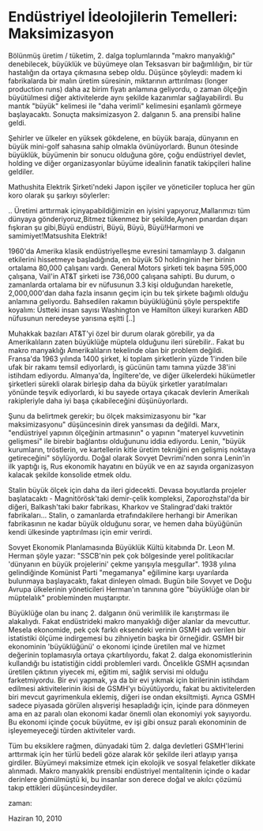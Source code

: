 # Endüstriyel İdeolojilerin Temelleri: Maksimizasyon

Bölünmüş üretim / tüketim, 2. dalga toplumlarında "makro manyaklığı" denebilecek, büyüklük ve büyümeye olan Teksasvarı bir bağımlılığın, bir tür hastalığın da ortaya çıkmasına sebep oldu. Düşünce şöyleydi: madem ki fabrikalarda bir malın üretim süresinin, miktarının arttırılması (longer production runs) daha az birim fiyatı anlamına geliyordu, o zaman ölçeğin büyütülmesi diğer aktivitelerde aynı şekilde kazanımlar sağlayabilirdi. Bu mantık "büyük" kelimesi ile "daha verimli" kelimesini eşanlamlı görmeye başlayacaktı. Sonuçta maksimizasyon 2. dalganın 5. ana prensibi haline geldi.

Şehirler ve ülkeler en yüksek gökdelene, en büyük baraja, dünyanın en büyük mini-golf sahasına sahip olmakla övünüyorlardı. Bunun ötesinde büyüklük, büyümenin bir sonucu olduğuna göre, çoğu endüstriyel devlet, holding ve diğer organizasyonlar büyüme idealinin fanatik takipçileri haline geldiler.

Mathushita Elektrik Şirketi'ndeki Japon işçiler ve yöneticiler topluca her gün koro olarak şu şarkıyı söylerler:

.. Üretimi arttırmak içinyapabildiğimizin en iyisini yapıyoruz,Mallarımızı tüm dünyaya gönderiyoruz,Bitmez tükenmez bir şekilde,Aynen pınardan dışarı fışkıran şu gibi,Büyü endüstri, Büyü, Büyü, Büyü!Harmoni ve samimiyet!Matsushita Elektrik!

1960'da Amerika klasik endüstriyelleşme evresini tamamlayıp 3. dalganın etkilerini hissetmeye başladığında, en büyük 50 holdinginin her birinin ortalama 80,000 çalışanı vardı. General Motors şirketi tek başına 595,000 çalışana, Vail'in AT&T şirketi ise 736,000 çalışana sahipti. Bu durum, o zamanlarda ortalama bir ev nüfusunun 3.3 kişi olduğundan hareketle, 2,000,000'dan daha fazla insanın geçim için bu tek şirkete bağımlı olduğu anlamına geliyordu. Bahsedilen rakamın büyüklüğünü şöyle perspektife koyalım: Üstteki insan sayısı Washington ve Hamilton ülkeyi kurarken ABD nüfusunun neredeyse yarısına eşitti [..]

Muhakkak bazıları AT&T'yi özel bir durum olarak görebilir, ya da Amerikalıların zaten büyüklüğe müptela olduğunu ileri sürebilir.. Fakat bu makro manyaklığı Amerikalıların tekelinde olan bir problem değildi. Fransa'da 1963 yılında 1400 şirket, ki toplam şirketlerin yüzde 1'inden bile ufak bir rakamı temsil ediyorlardı, iş gücünün tamı tamına yüzde 38'ini istihdam ediyordu. Almanya'da, İngiltere'de, ve diğer ülkelerdeki hükümetler şirketleri sürekli olarak birleşip daha da büyük şirketler yaratılmaları yönünde teşvik ediyorlardı, ki bu sayede ortaya çıkacak devlerin Amerikalı rakipleriyle daha iyi başa çıkabileceğini düşünüyorlardı.

Şunu da belirtmek gerekir; bu ölçek maksimizasyonu bir "kar maksimizasyonu" düşüncesinin direk yansıması da değildi. Marx, "endüstriyel yapının ölçeğinin artmasının" o yapının "materyel kuvvetinin gelişmesi" ile birebir bağlantısı olduğununu iddia ediyordu. Lenin, "büyük kurumların, tröstlerin, ve kartellerin kitle üretim tekniğini en gelişmiş noktaya getireceğini" söylüyordu. Doğal olarak Sovyet Devrimi'nden sonra Lenin'in ilk yaptığı iş, Rus ekonomik hayatını en büyük ve en az sayıda organizasyon kalacak şekilde konsolide etmek oldu.

Stalin büyük ölçek için daha da ileri gidecekti. Devasa boyutlarda projeler başlatacaktı - Magnitörösk'taki demir-çelik kompleksi, Zaporozhstal'da bir diğeri, Balkash'taki bakır fabrikası, Kharkov ve Stalingrad'daki traktör fabrikaları... Stalin, o zamanlarda etrafındakilere herhangi bir Amerikan fabrikasının ne kadar büyük olduğunu sorar, ve hemen daha büyüğünün kendi ülkesinde yaptırılması için emir verirdi.

Sovyet Ekonomik Planlamasında Büyüklük Kültü kitabında Dr. Leon M. Herman şöyle yazar: "SSCB'nin pek çok bölgesinde yerel politikacılar 'dünyanın en büyük projelerini' çekme yarışıyla meşgullar". 1938 yılına gelindiğinde Komünist Parti "megamanya" eğilimine karşı uyarılarda bulunmaya başlayacaktı, fakat dinleyen olmadı. Bugün bile Sovyet ve Doğu Avrupa ülkelerinin yöneticileri Herman'ın tanınına göre "büyüklüğe olan bir müptelalık" probleminden muştarıptır.

Büyüklüğe olan bu inanç 2. dalganın önü verimlilik ile karıştırması ile alakalıydı. Fakat endüstrideki makro manyaklığı diğer alanlar da mevcuttur. Mesela ekonomide, pek çok farklı eksendeki verinin GSMH adı verilen bir istatistiki ölçüme indirgemesi bu zihniyetin başka bir örneğidir. GSMH bir ekonominin 'büyüklüğünü' o ekonomi içinde üretilen mal ve hizmet değerinin toplamasıyla ortaya çıkartılıyordu, fakat 2. dalga ekonomistlerinin kullandığı bu istatistiğin ciddi problemleri vardı. Öncelikle GSMH açısından üretilen çıktının yiyecek mi, eğitim mi, sağlık servisi mi olduğu farketmiyordu. Bir evi yapmak, ya da bir evi yıkmak için birilerinin istihdam edilmesi aktivitelerinin ikisi de GSMH'yı büyütüyordu, fakat bu aktivitelerden biri mevcut gayrimenkula eklemiş, diğeri ise ondan eksiltmişti. Ayrıca GSMH sadece piyasada görülen alışverişi hesapladığı için, içinde para dönmeyen ama en az paralı olan ekonomi kadar önemli olan ekonomiyi yok sayıyordu. Bu ekonomi içinde çocuk büyütme, ev işi gibi onsuz paralı ekonominin de işleyemeyeceği türden aktiviteler vardı.

Tüm bu eksiklere rağmen, dünyadaki tüm 2. dalga devletleri GSMH'lerini arttırmak için her türlü bedeli göze alarak kör şekilde ileri atlayıp yarışa girdiler. Büyümeyi maksimize etmek için ekolojik ve sosyal felaketler dikkate alınmadı. Makro manyaklık prensibi endüstriyel mentalitenin içinde o kadar derinlere gömülmüştü ki, bu insanlar son derece doğal ve akılcı çözümü takıp ettikleri düşüncesindeydiler.







zaman:

Haziran 10, 2010










